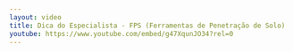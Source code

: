 ```yaml
---
layout: video
title: Dica do Especialista - FPS (Ferramentas de Penetração de Solo) 
youtube: https://www.youtube.com/embed/g47XqunJO34?rel=0
---
```

